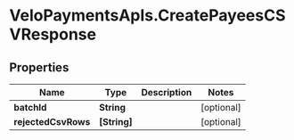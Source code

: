 # VeloPaymentsApIs.CreatePayeesCSVResponse

## Properties

Name | Type | Description | Notes
------------ | ------------- | ------------- | -------------
**batchId** | **String** |  | [optional] 
**rejectedCsvRows** | **[String]** |  | [optional] 


